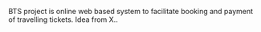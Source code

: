 BTS project is online web based system to facilitate booking and payment of travelling tickets.
Idea from X..
